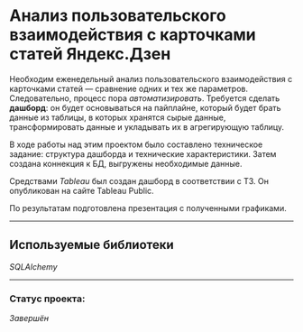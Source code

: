 # Анализ пользовательского взаимодействия с карточками статей Яндекс.Дзен

Необходим еженедельный анализ пользовательского взаимодействия с карточками статей — сравнение одних и тех же параметров. Следовательно, процесс пора *автоматизировать*. 
Требуется сделать **дашборд**: он будет основываться на пайплайне, который будет брать данные из таблицы, в которых хранятся сырые данные, трансформировать данные и укладывать их в агрегирующую таблицу. 

В ходе работы над этим проектом было составлено техническое задание: структура дашборда и технические характеристики.
Затем создана коннекция к БД, выгружены необходимые данные.

Средствами *Tableau* был создан дашборд в соответствии с ТЗ. Он опубликован на сайте Tableau Public.

По результатам подготовлена презентация с полученными графиками.

___
## Используемые библиотеки

*SQLAlchemy*

___
### Статус проекта: 

*Завершён*